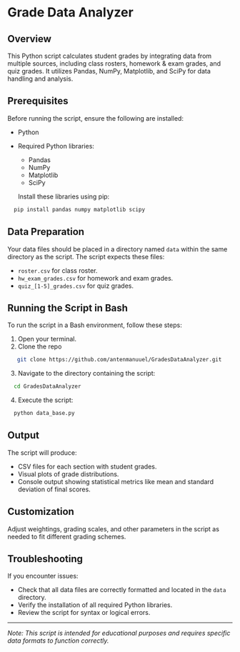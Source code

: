 # Grade Data Analyzer

## Overview

This Python script calculates student grades by integrating data from multiple sources, including class rosters, homework & exam grades, and quiz grades. It utilizes Pandas, NumPy, Matplotlib, and SciPy for data handling and analysis.

## Prerequisites

Before running the script, ensure the following are installed:

- Python
- Required Python libraries:
  - Pandas
  - NumPy
  - Matplotlib
  - SciPy

  Install these libraries using pip:
```bash
  pip install pandas numpy matplotlib scipy
```

## Data Preparation

Your data files should be placed in a directory named `data` within the same directory as the script. The script expects these files:
- `roster.csv` for class roster.
- `hw_exam_grades.csv` for homework and exam grades.
- `quiz_[1-5]_grades.csv` for quiz grades.

## Running the Script in Bash

To run the script in a Bash environment, follow these steps:

1. Open your terminal.
2. Clone the repo
``` bash
   git clone https://github.com/antenmanuuel/GradesDataAnalyzer.git
```
3. Navigate to the directory containing the script:
```bash
  cd GradesDataAnalyzer
```
4. Execute the script:
```bash
  python data_base.py
```


## Output

The script will produce:
- CSV files for each section with student grades.
- Visual plots of grade distributions.
- Console output showing statistical metrics like mean and standard deviation of final scores.

## Customization

Adjust weightings, grading scales, and other parameters in the script as needed to fit different grading schemes.

## Troubleshooting

If you encounter issues:
- Check that all data files are correctly formatted and located in the `data` directory.
- Verify the installation of all required Python libraries.
- Review the script for syntax or logical errors.

---

*Note: This script is intended for educational purposes and requires specific data formats to function correctly.*
